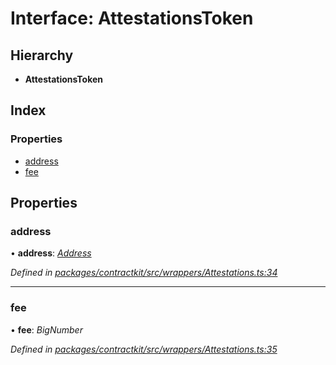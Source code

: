 # Interface: AttestationsToken

## Hierarchy

* **AttestationsToken**

## Index

### Properties

* [address](_wrappers_attestations_.attestationstoken.md#address)
* [fee](_wrappers_attestations_.attestationstoken.md#fee)

## Properties

###  address

• **address**: *[Address](../modules/_base_.md#address)*

*Defined in [packages/contractkit/src/wrappers/Attestations.ts:34](https://github.com/celo-org/celo-monorepo/blob/master/packages/contractkit/src/wrappers/Attestations.ts#L34)*

___

###  fee

• **fee**: *BigNumber*

*Defined in [packages/contractkit/src/wrappers/Attestations.ts:35](https://github.com/celo-org/celo-monorepo/blob/master/packages/contractkit/src/wrappers/Attestations.ts#L35)*
